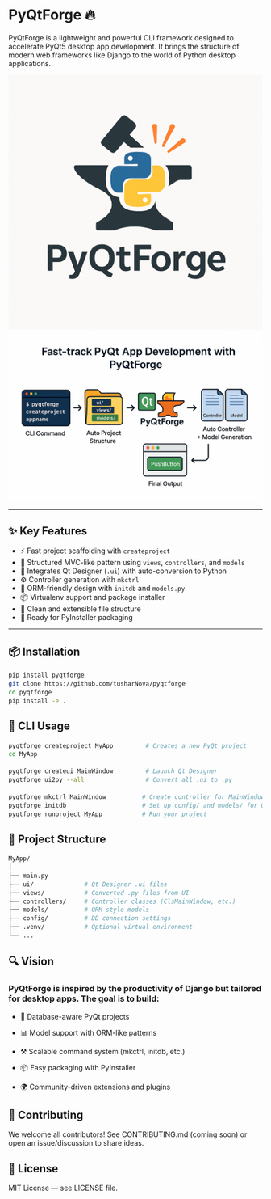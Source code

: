 
# PyQtForge 🔥

PyQtForge is a lightweight and powerful CLI framework designed to accelerate PyQt5 desktop app development. It brings the structure of modern web frameworks like Django to the world of Python desktop applications.

![PyQtForge Logo](images/log.png)
![PyQtforge Flow](images/flow.png)

---

## ✨ Key Features

- ⚡ Fast project scaffolding with `createproject`
- 🧱 Structured MVC-like pattern using `views`, `controllers`, and `models`
- 🎨 Integrates Qt Designer (`.ui`) with auto-conversion to Python
- ⚙️ Controller generation with `mkctrl`
- 🧩 ORM-friendly design with `initdb` and `models.py`
- 📦 Virtualenv support and package installer
- 📂 Clean and extensible file structure
- 🚀 Ready for PyInstaller packaging

---

## 📦 Installation

```bash
pip install pyqtforge
git clone https://github.com/tusharNova/pyqtforge
cd pyqtforge
pip install -e .
```

## 🔧 CLI Usage
```bash
pyqtforge createproject MyApp         # Creates a new PyQt project
cd MyApp

pyqtforge createui MainWindow         # Launch Qt Designer
pyqtforge ui2py --all                 # Convert all .ui to .py

pyqtforge mkctrl MainWindow          # Create controller for MainWindow.ui
pyqtforge initdb                     # Set up config/ and models/ for ORM
pyqtforge runproject MyApp           # Run your project
```

## 🧠 Project Structure
```bash
MyApp/
│
├── main.py
├── ui/              # Qt Designer .ui files
├── views/           # Converted .py files from UI
├── controllers/     # Controller classes (ClsMainWindow, etc.)
├── models/          # ORM-style models
├── config/          # DB connection settings
├── .venv/           # Optional virtual environment
└── ...
```

## 🔍 Vision
### PyQtForge is inspired by the productivity of Django but tailored for desktop apps. The goal is to build:
- 🔌 Database-aware PyQt projects

- 📊 Model support with ORM-like patterns

- ⚒️ Scalable command system (mkctrl, initdb, etc.)

- 📦 Easy packaging with PyInstaller

- 🌍 Community-driven extensions and plugins

## 🤝 Contributing
We welcome all contributors! See CONTRIBUTING.md (coming soon) or open an issue/discussion to share ideas.

## 📜 License

MIT License — see LICENSE file.